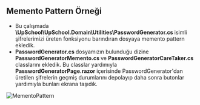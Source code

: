 <h2> Memento Pattern Örneği </h2>
<ul> 
<li> 
Bu çalışmada <strong>\UpSchool\UpSchool.Domain\Utilities\PasswordGenerator.cs </strong> isimli şifrelerimizi üreten fonksiyonu barındıran dosyaya memento pattern
ekledik.
</li>
<li>
<strong>PasswordGenerator.cs </strong> dosyamızın bulunduğu dizine <strong> PasswordGeneratorMemento.cs </strong> ve <strong> PasswordGeneratorCareTaker.cs </strong>
classlarını ekledik. Bu classlar yardımıyla <strong> PasswordGeneratorPage.razor </strong> içerisinde PasswordGenerator'dan üretilen şifrelerin geçmiş durumlarını depolayıp 
daha sonra butonlar yardımıyla bunları ekrana taşıdık.
</li>
</ul>


![MementoPattern](https://user-images.githubusercontent.com/30401423/222893807-04479864-4488-4d08-a4d5-6df0fd6b5f3b.gif)
